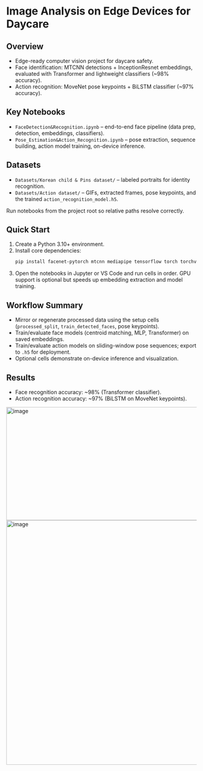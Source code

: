 # Image Analysis on Edge Devices for Daycare

## Overview
- Edge-ready computer vision project for daycare safety.
- Face identification: MTCNN detections + InceptionResnet embeddings, evaluated with Transformer and lightweight classifiers (~98% accuracy).
- Action recognition: MoveNet pose keypoints + BiLSTM classifier (~97% accuracy).

## Key Notebooks
- `FaceDetection&Recognition.ipynb` – end-to-end face pipeline (data prep, detection, embeddings, classifiers).
- `Pose_Estimation&Action_Recognition.ipynb` – pose extraction, sequence building, action model training, on-device inference.

## Datasets
- `Datasets/Korean child & Pins dataset/` – labeled portraits for identity recognition.
- `Datasets/Action dataset/` – GIFs, extracted frames, pose keypoints, and the trained `action_recognition_model.h5`.
  
Run notebooks from the project root so relative paths resolve correctly.

## Quick Start
1. Create a Python 3.10+ environment.
2. Install core dependencies:
	```bash
	pip install facenet-pytorch mtcnn mediapipe tensorflow torch torchvision opencv-python tqdm
	```
3. Open the notebooks in Jupyter or VS Code and run cells in order. GPU support is optional but speeds up embedding extraction and model training.

## Workflow Summary
- Mirror or regenerate processed data using the setup cells (`processed_split`, `train_detected_faces`, pose keypoints).
- Train/evaluate face models (centroid matching, MLP, Transformer) on saved embeddings.
- Train/evaluate action models on sliding-window pose sequences; export to `.h5` for deployment.
- Optional cells demonstrate on-device inference and visualization.

## Results
- Face recognition accuracy: ~98% (Transformer classifier).
- Action recognition accuracy: ~97% (BiLSTM on MoveNet keypoints).

<img width="630" height="299" alt="image" src="https://github.com/user-attachments/assets/6b96c879-fa0d-41b6-b6a4-41f04b0f374f" />  <img width="629" height="646" alt="image" src="https://github.com/user-attachments/assets/35a4b57e-d918-483d-a319-e84259d402a4" />





